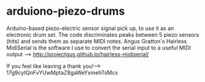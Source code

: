 # arduiono-piezo-drums
Arduino-based piezo-electric sensor signal pick up, to use it as an electronic drum set. The code discriminates peaks between 5 piezo sensors (hits) and sends them as separate MIDI notes. Angus Gratton's Hairless MidiSerial is the software I use to convert the serial input to a useful MIDI output --> http://projectgus.github.io/hairless-midiserial/

If you feel like leaving a thank you!--> 17g9cytQnFvYUwMptaZ8gaWeYxmehTsMcx

